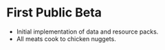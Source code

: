 

# First Public Beta

- Initial implementation of data and resource packs.
- All meats cook to chicken nuggets.
